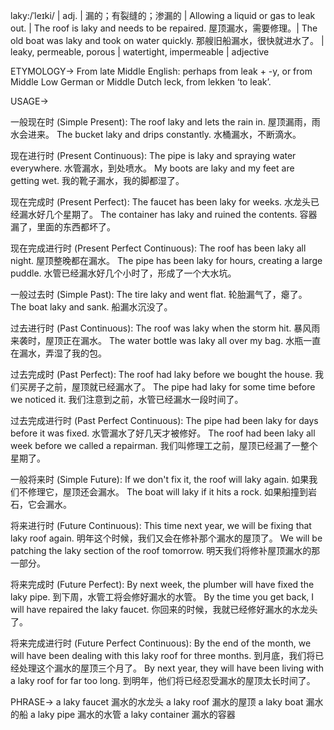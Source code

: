 laky:/ˈleɪki/ | adj. | 漏的；有裂缝的；渗漏的 | Allowing a liquid or gas to leak out. | The roof is laky and needs to be repaired. 屋顶漏水，需要修理。|  The old boat was laky and took on water quickly. 那艘旧船漏水，很快就进水了。 | leaky, permeable, porous | watertight, impermeable | adjective

ETYMOLOGY->
From late Middle English: perhaps from leak + -y, or from Middle Low German or Middle Dutch leck, from lekken ‘to leak’.

USAGE->

一般现在时 (Simple Present):
The roof laky and lets the rain in.  屋顶漏雨，雨水会进来。
The bucket laky and drips constantly. 水桶漏水，不断滴水。


现在进行时 (Present Continuous):
The pipe is laky and spraying water everywhere. 水管漏水，到处喷水。
My boots are laky and my feet are getting wet. 我的靴子漏水，我的脚都湿了。


现在完成时 (Present Perfect):
The faucet has been laky for weeks. 水龙头已经漏水好几个星期了。
The container has laky and ruined the contents. 容器漏了，里面的东西都坏了。


现在完成进行时 (Present Perfect Continuous):
The roof has been laky all night. 屋顶整晚都在漏水。
The pipe has been laky for hours, creating a large puddle. 水管已经漏水好几个小时了，形成了一个大水坑。


一般过去时 (Simple Past):
The tire laky and went flat. 轮胎漏气了，瘪了。
The boat laky and sank. 船漏水沉没了。


过去进行时 (Past Continuous):
The roof was laky when the storm hit.  暴风雨来袭时，屋顶正在漏水。
The water bottle was laky all over my bag.  水瓶一直在漏水，弄湿了我的包。


过去完成时 (Past Perfect):
The roof had laky before we bought the house. 我们买房子之前，屋顶就已经漏水了。
The pipe had laky for some time before we noticed it. 我们注意到之前，水管已经漏水一段时间了。


过去完成进行时 (Past Perfect Continuous):
The pipe had been laky for days before it was fixed. 水管漏水了好几天才被修好。
The roof had been laky all week before we called a repairman.  我们叫修理工之前，屋顶已经漏了一整个星期了。


一般将来时 (Simple Future):
If we don't fix it, the roof will laky again. 如果我们不修理它，屋顶还会漏水。
The boat will laky if it hits a rock. 如果船撞到岩石，它会漏水。


将来进行时 (Future Continuous):
This time next year, we will be fixing that laky roof again. 明年这个时候，我们又会在修补那个漏水的屋顶了。
We will be patching the laky section of the roof tomorrow. 明天我们将修补屋顶漏水的那一部分。


将来完成时 (Future Perfect):
By next week, the plumber will have fixed the laky pipe. 到下周，水管工将会修好漏水的水管。
By the time you get back, I will have repaired the laky faucet. 你回来的时候，我就已经修好漏水的水龙头了。


将来完成进行时 (Future Perfect Continuous):
By the end of the month, we will have been dealing with this laky roof for three months. 到月底，我们将已经处理这个漏水的屋顶三个月了。
By next year, they will have been living with a laky roof for far too long. 到明年，他们将已经忍受漏水的屋顶太长时间了。


PHRASE->
a laky faucet 漏水的水龙头
a laky roof 漏水的屋顶
a laky boat 漏水的船
a laky pipe 漏水的水管
a laky container 漏水的容器

